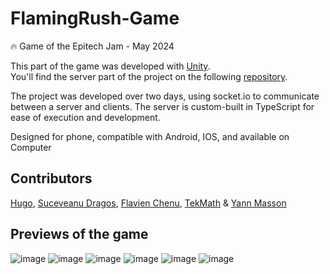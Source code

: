 # FlamingRush-Game
🔥 Game of the Epitech Jam - May 2024

This part of the game was developed with [Unity](https://unity.com/fr).\
You'll find the server part of the project on the following [repository](https://github.com/G-Epitech/FlamingRush-Server/).

The project was developed over two days, using socket.io to communicate between a server and clients.
The server is custom-built in TypeScript for ease of execution and development.

Designed for phone, compatible with Android, IOS, and available on Computer

## Contributors
[Hugo](https://hugo.lol), [Suceveanu Dragos](https://github.com/sdragos1), [Flavien Chenu](https://github.com/flavien-chenu), [TekMath](https://github.com/tekmath) & [Yann Masson](https://github.com/Yann-Masson)

## Previews of the game
![image](https://github.com/G-Epitech/FlamingRush-Game/assets/58297773/dc4ac8af-c9a1-4f7b-8460-0c53e9c2839e)
![image](https://github.com/G-Epitech/FlamingRush-Game/assets/58297773/4a5e1c5d-8556-460b-b0f4-a6187e9c7da4)
![image](https://github.com/G-Epitech/FlamingRush-Game/assets/58297773/dce802d9-2afe-4899-ab28-10bce34c757b)
![image](https://github.com/G-Epitech/FlamingRush-Game/assets/58297773/f8fb06ec-bd0b-425a-a75c-96c21780afcc)
![image](https://github.com/G-Epitech/FlamingRush-Game/assets/58297773/8a966807-2436-41e7-a52c-fd639623bc1e)
![image](https://github.com/G-Epitech/FlamingRush-Game/assets/58297773/ab5eb40f-81c1-47fd-851d-ea6c203b92d1)
